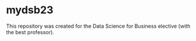 # mydsb23
This repository was created for the Data Science for Business elective (with the best professor).
